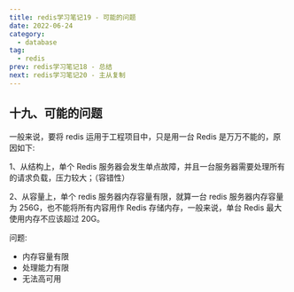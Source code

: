 ```yaml
---
title: redis学习笔记19 - 可能的问题
date: 2022-06-24
category:
  - database
tag:
  - redis
prev: redis学习笔记18 - 总结
next: redis学习笔记20 - 主从复制
---
```


## 十九、可能的问题

一般来说，要将 redis 运用于工程项目中，只是用一台 Redis 是万万不能的，原因如下:

1、从结构上，单个 Redis 服务器会发生单点故障，并且一台服务器需要处理所有的请求负载，压力较大；（容错性）

2、从容量上，单个 redis 服务器内存容量有限，就算一台 redis 服务器内存容量为 256G，也不能将所有内容用作 Redis 存储内存，一般来说，单台 Redis 最大使用内存不应该超过 20G。

问题:

- 内存容量有限
- 处理能力有限
- 无法高可用
